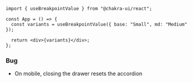 ```tsx
import { useBreakpointValue } from "@chakra-ui/react";

const App = () => {
  const variants = useBreakpointValue({ base: "Small", md: "Medium" });

  return <div>{variants}</div>;
};
```

### Bug

- On mobile, closing the drawer resets the accordion
